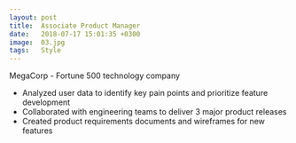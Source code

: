 ```yaml
---
layout: post
title:  Associate Product Manager
date:   2018-07-17 15:01:35 +0300
image:  03.jpg
tags:   Style
---
```

MegaCorp - Fortune 500 technology company

- Analyzed user data to identify key pain points and prioritize feature development
- Collaborated with engineering teams to deliver 3 major product releases
- Created product requirements documents and wireframes for new features